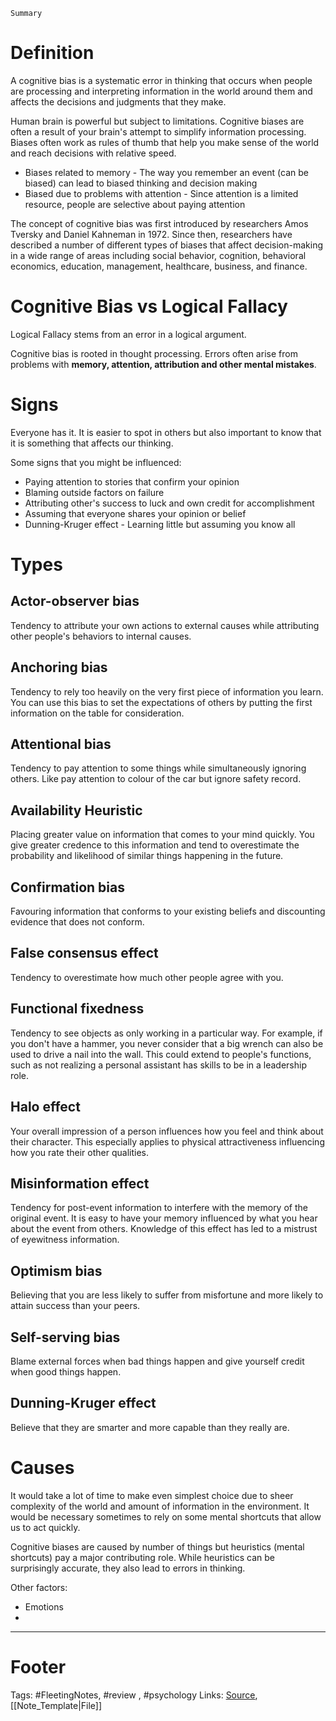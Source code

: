 `Summary`

# Definition
A cognitive bias is a systematic error in thinking that occurs when people are processing and interpreting information in the world around them and affects the decisions and judgments that they make.

Human brain is powerful but subject to limitations. Cognitive biases are often a result of your brain's attempt to simplify information processing. Biases often work as rules of thumb that help you make sense of the world and reach decisions with relative speed.

- Biases related to memory - The way you remember an event (can be biased) can lead to biased thinking and decision making
- Biased due to problems with attention - Since attention is a limited resource, people are selective about paying attention

The concept of cognitive bias was first introduced by researchers Amos Tversky and Daniel Kahneman in 1972. Since then, researchers have described a number of different types of biases that affect decision-making in a wide range of areas including social behavior, cognition, behavioral economics, education, management, healthcare, business, and finance.

# Cognitive Bias vs Logical Fallacy
Logical Fallacy stems from an error in a logical argument.

Cognitive bias is rooted in thought processing. Errors often arise from problems with **memory, attention, attribution and other mental mistakes**.

# Signs
Everyone has it. It is easier to spot in others but also important to know that it is something that affects our thinking.

Some signs that you might be influenced:
- Paying attention to stories that confirm your opinion
- Blaming outside factors on failure
- Attributing other's success to luck and own credit for accomplishment
- Assuming that everyone shares your opinion or belief
- Dunning-Kruger effect - Learning little but assuming you know all 

# Types
## Actor-observer bias
Tendency to attribute your own actions to external causes while attributing other people's behaviors to internal causes.

## Anchoring bias
Tendency to rely too heavily on the very first piece of information you learn. You can use this bias to set the expectations of others by putting the first information on the table for consideration.

## Attentional bias
Tendency to pay attention to some things while simultaneously ignoring others. Like pay attention to colour of the car but ignore safety record.

## Availability Heuristic
Placing greater value on information that comes to your mind quickly. You give greater credence to this information and tend to overestimate the probability and likelihood of similar things happening in the future.

## Confirmation bias
Favouring information that conforms to your existing beliefs and discounting evidence that does not conform.

## False consensus effect
Tendency to overestimate how much other people agree with you.

## Functional fixedness
Tendency to see objects as only working in a particular way. For example, if you don't have a hammer, you never consider that a big wrench can also be used to drive a nail into the wall. This could extend to people's functions, such as not realizing a personal assistant has skills to be in a leadership role.

## Halo effect
Your overall impression of a person influences how you feel and think about their character. This especially applies to physical attractiveness influencing how you rate their other qualities.

## Misinformation effect
Tendency for post-event information to interfere with the memory of the original event. It is easy to have your memory influenced by what you hear about the event from others. Knowledge of this effect has led to a mistrust of eyewitness information.

## Optimism bias
Believing that you are less likely to suffer from misfortune and more likely to attain success than your peers.

## Self-serving bias
Blame external forces when bad things happen and give yourself credit when good things happen. 

## Dunning-Kruger effect
Believe that they are smarter and more capable than they really are.

# Causes
It would take a lot of time to make even simplest choice due to sheer complexity of the world and amount of information in the environment. It would be necessary sometimes to rely on some mental shortcuts that allow us to act quickly.

Cognitive biases are caused by number of things but heuristics (mental shortcuts) pay a major contributing role. While heuristics can be surprisingly accurate, they also lead to errors in thinking.

Other factors:
- Emotions
- 

---
# Footer
Tags: #FleetingNotes, #review , #psychology
Links: 
[Source](https://www.verywellmind.com/what-is-a-cognitive-bias-2794963#causes), [[Note_Template|File]]
<!--stackedit_data:
eyJoaXN0b3J5IjpbMjY3NTczMjA0LC0yMDUzNTM0NTM0LC0yMD
E1NDc5OTMyXX0=
-->